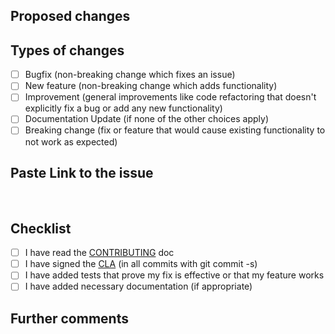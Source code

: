 ## Proposed changes

<!--
Describe the big picture of your changes here to communicate to the
maintainers why we should accept this pull request. If it fixes a bug or
resolves a feature request, be sure to link to that issue.
-->

## Types of changes

<!--
What types of changes does your code introduce to `cumulocity-community-plugins`?
_Put an `x` in the boxes that apply_
-->

- [ ] Bugfix (non-breaking change which fixes an issue)
- [ ] New feature (non-breaking change which adds functionality)
- [ ] Improvement (general improvements like code refactoring that doesn't explicitly fix a bug or add any new functionality)
- [ ] Documentation Update (if none of the other choices apply)
- [ ] Breaking change (fix or feature that would cause existing functionality to not work as expected)

## Paste Link to the issue
<br/>

## Checklist

<!--
_Put an `x` in the boxes that apply. You can also fill these out after
creating the PR. If you're unsure about any of them, don't hesitate to ask.
We're here to help! This is simply a reminder of what we are going to look for
before merging your code._
-->

- [ ] I have read the [CONTRIBUTING](https://github.com/Cumulocity-IoT/cumulocity-community-plugins/blob/main/CONTRIBUTING.md) doc
- [ ] I have signed the [CLA](https://github.com/Cumulocity-IoT/cumulocity-community-plugins/blob/main/CONTRIBUTOR-LICENSE-AGREEMENT.md) (in all commits with git commit -s)
- [ ] I have added tests that prove my fix is effective or that my feature works
- [ ] I have added necessary documentation (if appropriate)

## Further comments

<!--
If this is a relatively large or complex change, kick off the discussion by
explaining why you chose the solution you did and what alternatives you
considered, etc...
-->

